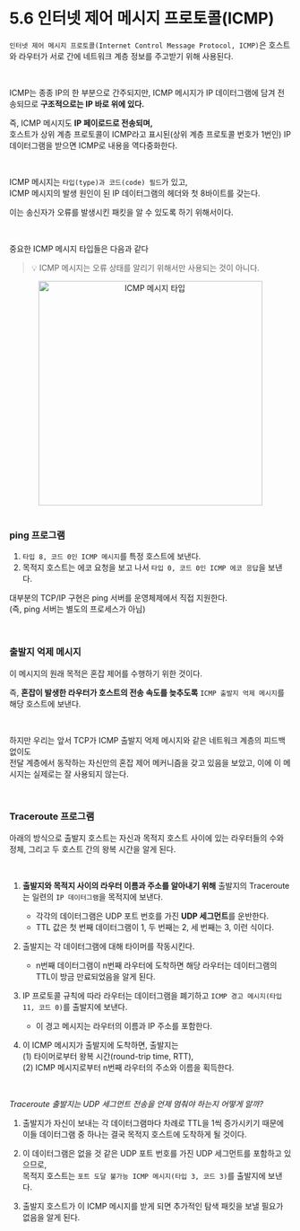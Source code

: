 # 5.6 인터넷 제어 메시지 프로토콜(ICMP)

`인터넷 제어 메시지 프로토콜(Internet Control Message Protocol, ICMP)`은 호스트와 라우터가 서로 간에 네트워크 계층 정보를 주고받기 위해 사용된다.

<br/>

ICMP는 종종 IP의 한 부분으로 간주되지만, ICMP 메시지가 IP 데이터그램에 담겨 전송되므로 **구조적으로는 IP 바로 위에 있다.**

즉, ICMP 메시지도 **IP 페이로드로 전송되며,**  
호스트가 상위 계층 프로토콜이 ICMP라고 표시된(상위 계층 프로토콜 번호가 1번인) IP 데이터그램을 받으면 ICMP로 내용을 역다중화한다.

<br/>

ICMP 메시지는 `타입(type)과 코드(code) 필드`가 있고,  
ICMP 메시지의 발생 원인이 된 IP 데이터그램의 헤더와 첫 8바이트를 갖는다.

이는 송신자가 오류를 발생시킨 패킷을 알 수 있도록 하기 위해서이다.

<br/>

중요한 ICMP 메시지 타입들은 다음과 같다

> 💡 ICMP 메시지는 오류 상태를 알리기 위해서만 사용되는 것이 아니다.

<p align="center"><img width="400" alt="ICMP 메시지 타입" src="https://user-images.githubusercontent.com/86337233/213726337-f62a70cd-a7c6-4384-91e5-c692228d6fa0.png">

<br/>
<br/>

### ping 프로그램

1. `타입 8, 코드 0인 ICMP 메시지`를 특정 호스트에 보낸다.
2. 목적지 호스트는 에코 요청을 보고 나서 `타입 0, 코드 0인 ICMP 에코 응답`을 보낸다.

대부분의 TCP/IP 구현은 ping 서버를 운영체제에서 직접 지원한다.  
(즉, ping 서버는 별도의 프로세스가 아님)

<br/>

### 출발지 억제 메시지

이 메시지의 원래 목적은 혼잡 제어를 수행하기 위한 것이다.

즉, **혼잡이 발생한 라우터가 호스트의 전송 속도를 늦추도록** `ICMP 출발지 억제 메시지`를 해당 호스트에 보낸다.

<br/>

하지만 우리는 앞서 TCP가 ICMP 출발지 억제 메시지와 같은 네트워크 계층의 피드백 없이도  
전달 계층에서 동작하는 자신만의 혼잡 제어 메커니즘을 갖고 있음을 보았고, 이에 이 메시지는 실제로는 잘 사용되지 않는다.

<br/>

### Traceroute 프로그램

아래의 방식으로 출발지 호스트는 자신과 목적지 호스트 사이에 있는 라우터들의 수와 정체, 그리고 두 호스트 간의 왕복 시간을 알게 된다.

<br/>

1. **출발지와 목적지 사이의 라우터 이름과 주소를 알아내기 위해**
   출발지의 Traceroute는 일련의 `IP 데이터그램`을 목적지에 보낸다.
    - 각각의 데이터그램은 UDP 포트 번호를 가진 **UDP 세그먼트**를 운반한다.
    - TTL 값은 첫 번째 데이터그램이 1, 두 번째는 2, 세 번째는 3, 이런 식이다.


2. 출발지는 각 데이터그램에 대해 타이머를 작동시킨다.
    - n번째 데이터그램이 n번째 라우터에 도착하면 해당 라우터는 데이터그램의 TTL이 방금 만료되었음을 알게 된다.


3. IP 프로토콜 규칙에 따라 라우터는 데이터그램을 폐기하고 `ICMP 경고 메시지(타입 11, 코드 0)`를 출발지에 보낸다.
    - 이 경고 메시지는 라우터의 이름과 IP 주소를 포함한다.


4. 이 ICMP 메시지가 출발지에 도착하면, 출발지는  
   (1) 타이머로부터 왕복 시간(round-trip time, RTT),  
   (2) ICMP 메시지로부터 n번째 라우터의 주소와 이름을 획득한다.

<br/>

*Traceroute 출발지는 UDP 세그먼트 전송을 언제 멈춰야 하는지 어떻게 알까?*

1. 출발지가 자신이 보내는 각 데이터그램마다 차례로 TTL을 1씩 증가시키기 때문에  
   이들 데이터그램 중 하나는 결국 목적지 호스트에 도착하게 될 것이다.


2. 이 데이터그램은 없을 것 같은 UDP 포트 번호를 가진 UDP 세그먼트를 포함하고 있으므로,  
   목적지 호스트는 `포트 도달 불가능 ICMP 메시지(타입 3, 코드 3)`를 출발지에 보낸다.


3. 출발지 호스트가 이 ICMP 메시지를 받게 되면 추가적인 탐색 패킷을 보낼 필요가 없음을 알게 된다.
